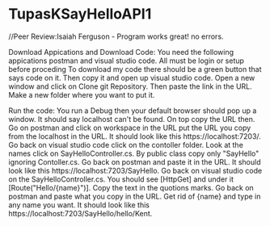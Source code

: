 # TupasKSayHelloAPI1
//Peer Review:Isaiah Ferguson - Program works great! no errors.

Download Appications and Download Code:
You need the following appications postman and visual studio code. All must be login or setup before proceding To download my code there should be a green
button that says code on it. Then copy it and open up visual studio code. Open a new window and click on Clone git Repository. 
Then paste the link in the URL. Make a new folder where you want to put it.

Run the code:
You run a Debug then your default browser should pop up a window. It should say localhost can't be found. On top copy the URL then. Go on postman 
and click on workspace in the URL put the URL you copy from the localhost in the URL. It should look like this https://localhost:7203/. Go back on visual studio code 
click on the contoller folder. Look at the names click on SayHelloController.cs. By public class copy only "SayHello" ignoring Contoller.cs. Go back on postman and paste
it in the URL. It should look like this https://localhost:7203/SayHello. Go back on visual studio code on the SayHelloController.cs. You should see  [HttpGet] and under it
[Route("Hello/{name}")]. Copy the text in the quotions marks. Go back on postman and paste what you copy in the URL. Get rid of {name} and type in any name you want. It 
should look like this https://localhost:7203/SayHello/hello/Kent.
